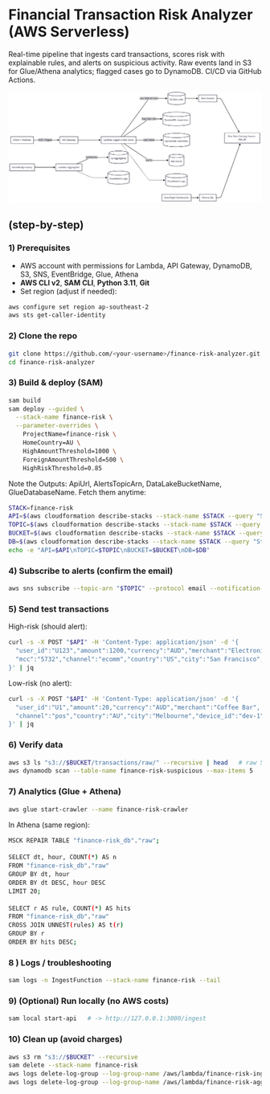 # Financial Transaction Risk Analyzer (AWS Serverless)

Real-time pipeline that ingests card transactions, scores risk with explainable rules, and alerts on suspicious activity. Raw events land in S3 for Glue/Athena analytics; flagged cases go to DynamoDB. CI/CD via GitHub Actions.

![Architecture – API Gateway → Lambda → S3/DynamoDB/SNS → Glue/Athena](diagram/architecture.png)

## (step-by-step)

### 1) Prerequisites

- AWS account with permissions for Lambda, API Gateway, DynamoDB, S3, SNS, EventBridge, Glue, Athena
- **AWS CLI v2**, **SAM CLI**, **Python 3.11**, **Git**
- Set region (adjust if needed):
```bash
aws configure set region ap-southeast-2
aws sts get-caller-identity
```

### 2) Clone the repo

```bash
git clone https://github.com/<your-username>/finance-risk-analyzer.git
cd finance-risk-analyzer
```

### 3) Build & deploy (SAM)

```bash
sam build
sam deploy --guided \
  --stack-name finance-risk \
  --parameter-overrides \
    ProjectName=finance-risk \
    HomeCountry=AU \
    HighAmountThreshold=1000 \
    ForeignAmountThreshold=500 \
    HighRiskThreshold=0.85
```

Note the Outputs: ApiUrl, AlertsTopicArn, DataLakeBucketName, GlueDatabaseName.
Fetch them anytime:

```bash
STACK=finance-risk
API=$(aws cloudformation describe-stacks --stack-name $STACK --query "Stacks[0].Outputs[?OutputKey=='ApiUrl'].OutputValue" --output text)
TOPIC=$(aws cloudformation describe-stacks --stack-name $STACK --query "Stacks[0].Outputs[?OutputKey=='AlertsTopicArn'].OutputValue" --output text)
BUCKET=$(aws cloudformation describe-stacks --stack-name $STACK --query "Stacks[0].Outputs[?OutputKey=='DataLakeBucketName'].OutputValue" --output text)
DB=$(aws cloudformation describe-stacks --stack-name $STACK --query "Stacks[0].Outputs[?OutputKey=='GlueDatabaseName'].OutputValue" --output text)
echo -e "API=$API\nTOPIC=$TOPIC\nBUCKET=$BUCKET\nDB=$DB"
```

### 4) Subscribe to alerts (confirm the email)
```bash
aws sns subscribe --topic-arn "$TOPIC" --protocol email --notification-endpoint you@example.com
```

### 5) Send test transactions
High-risk (should alert):

```bash
curl -s -X POST "$API" -H 'Content-Type: application/json' -d '{
  "user_id":"U123","amount":1200,"currency":"AUD","merchant":"Electronics World",
  "mcc":"5732","channel":"ecomm","country":"US","city":"San Francisco","device_id":"dev-abc-123"
}' | jq
```
Low-risk (no alert):

```bash
curl -s -X POST "$API" -H 'Content-Type: application/json' -d '{
  "user_id":"U1","amount":20,"currency":"AUD","merchant":"Coffee Bar",
  "channel":"pos","country":"AU","city":"Melbourne","device_id":"dev-1"
}' | jq
```

### 6) Verify data
```bash
aws s3 ls "s3://$BUCKET/transactions/raw/" --recursive | head   # raw S3 events
aws dynamodb scan --table-name finance-risk-suspicious --max-items 5          # high-risk flags
```

### 7) Analytics (Glue + Athena)
```bash
aws glue start-crawler --name finance-risk-crawler
```

In Athena (same region):
```bash
MSCK REPAIR TABLE "finance-risk_db"."raw";

SELECT dt, hour, COUNT(*) AS n
FROM "finance-risk_db"."raw"
GROUP BY dt, hour
ORDER BY dt DESC, hour DESC
LIMIT 20;

SELECT r AS rule, COUNT(*) AS hits
FROM "finance-risk_db"."raw"
CROSS JOIN UNNEST(rules) AS t(r)
GROUP BY r
ORDER BY hits DESC;
```
### 8 ) Logs / troubleshooting
```bash
sam logs -n IngestFunction --stack-name finance-risk --tail
```

### 9) (Optional) Run locally (no AWS costs)
```bash
sam local start-api   # -> http://127.0.0.1:3000/ingest
```


### 10) Clean up (avoid charges)
```bash 
aws s3 rm "s3://$BUCKET" --recursive
sam delete --stack-name finance-risk
aws logs delete-log-group --log-group-name /aws/lambda/finance-risk-ingest 2>/dev/null || true
aws logs delete-log-group --log-group-name /aws/lambda/finance-risk-aggregate 2>/dev/null || true
```





